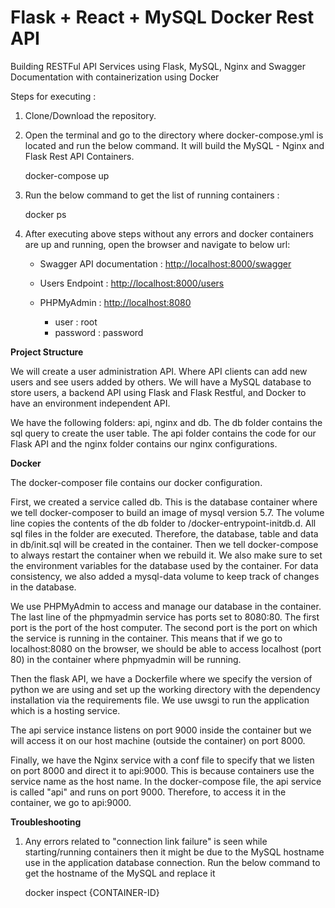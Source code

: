 # Flask + React + MySQL Docker Rest API

Building RESTFul API Services using Flask, MySQL, Nginx and Swagger Documentation with containerization using Docker

Steps for executing :

1. Clone/Download the repository.

2. Open the terminal and go to the directory where docker-compose.yml is located and run the below command. It will build the MySQL - Nginx and Flask Rest API Containers.

     docker-compose up

3. Run the below command to get the list of running containers :

    docker ps

4. After executing above steps without any errors and docker containers are up and running, open the browser and navigate to below url:

    - Swagger API documentation : <http://localhost:8000/swagger>

    - Users Endpoint : <http://localhost:8000/users>

    - PHPMyAdmin : <http://localhost:8080>
        - user      : root
        - password  : password  

**Project Structure**

We will create a user administration API. Where API clients can add new users and see users added by others. We will have a MySQL database to store users, a backend API using Flask and Flask Restful, and Docker to have an environment independent API.

We have the following folders: api, nginx and db. The db folder contains the sql query to create the user table. The api folder contains the code for our Flask API and the nginx folder contains our nginx configurations.

**Docker**

The docker-composer file contains our docker configuration.

First, we created a service called db. This is the database container where we tell docker-composer to build an image of mysql version 5.7.
The volume line copies the contents of the db folder to /docker-entrypoint-initdb.d. All sql files in the folder are executed. Therefore, the database, table and data in db/init.sql will be created in the container.
Then we tell docker-compose to always restart the container when we rebuild it.
We also make sure to set the environment variables for the database used by the container.
For data consistency, we also added a mysql-data volume to keep track of changes in the database.

We use PHPMyAdmin to access and manage our database in the container.
The last line of the phpmyadmin service has ports set to 8080:80. The first port is the port of the host computer. The second port is the port on which the service is running in the container. This means that if we go to localhost:8080 on the browser, we should be able to access localhost (port 80) in the container where phpmyadmin will be running.

Then the flask API, we have a Dockerfile where we specify the version of python we are using and set up the working directory with the dependency installation via the requirements file. We use uwsgi to run the application which is a hosting service.

The api service instance listens on port 9000 inside the container but we will access it on our host machine (outside the container) on port 8000.

Finally, we have the Nginx service with a conf file to specify that we listen on port 8000 and direct it to api:9000. This is because containers use the service name as the host name. In the docker-compose file, the api service is called "api" and runs on port 9000. Therefore, to access it in the container, we go to api:9000.

**Troubleshooting**

1. Any errors related to "connection link failure" is seen while starting/running containers then it might be due to the  MySQL hostname use in the application database connection. Run the below command to get the hostname of the MySQL and replace it

      docker inspect {CONTAINER-ID}
